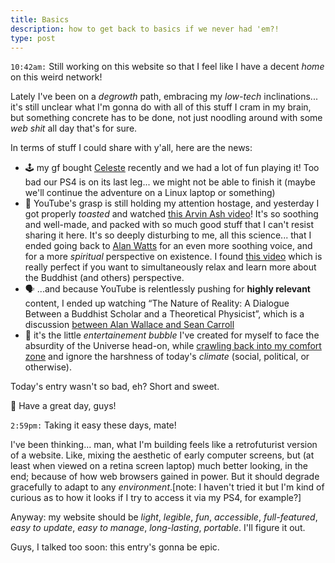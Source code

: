 ```yaml
---
title: Basics
description: how to get back to basics if we never had 'em?!
type: post
---
```


`10:42am:` Still working on this website so that I feel like I have a decent _home_ on this weird network!

Lately I've been on a _degrowth_ path, embracing my _low-tech_ inclinations... it's still unclear what I'm gonna do with all of this stuff I cram in my brain, but something concrete has to be done, not just noodling around with some _web shit_ all day that's for sure.

In terms of stuff I could share with y'all, here are the news:

* 🕹 my gf bought [Celeste](https://en.wikipedia.org/wiki/Celeste_(video_game)) recently and we had a lot of fun playing it! Too bad our PS4 is on its last leg... we might not be able to finish it (maybe we'll continue the adventure on a Linux laptop or something)
* 💫 YouTube's grasp is still holding my attention hostage, and yesterday I got properly _toasted_ and watched [this Arvin Ash video](https://www.youtube.com/watch?v=SJ6943_Qtyg)! It's so soothing and well-made, and packed with so much good stuff that I can't resist sharing it here. It's so deeply disturbing to me, all this science... that I ended going back to [Alan Watts](https://en.wikipedia.org/wiki/Alan_Watts) for an even more soothing voice, and for a more _spiritual_ perspective on existence. I found [this video](https://www.youtube.com/watch?v=K6sZQOADpt0) which is really perfect if you want to simultaneously relax and learn more about the Buddhist (and others) perspective.
* 🗣 ...and because YouTube is relentlessly pushing for **highly relevant** content, I ended up watching “The Nature of Reality: A Dialogue Between a Buddhist Scholar and a Theoretical Physicist”, which is a discussion [between Alan Wallace and Sean Carroll](https://www.youtube.com/watch?v=pLbSlC0Pucw)
* 🙈 it's the little _entertainement bubble_ I've created for myself to face the absurdity of the Universe head-on, while [crawling back into my comfort zone](https://www.youtube.com/watch?v=7phoVOFuKeQ) and ignore the harshness of today's _climate_ (social, political, or otherwise).

Today's entry wasn't so bad, eh? Short and sweet.

🙏 Have a great day, guys!

`2:59pm:` Taking it easy these days, mate!

I've been thinking... man, what I'm building feels like a retrofuturist version of a website. Like, mixing the aesthetic of early computer screens, but (at least when viewed on a retina screen laptop) much better looking, in the end; because of how web browsers gained in power. But it should degrade gracefully to adapt to any _environment_.[note: I haven't tried it but I'm kind of curious as to how it looks if I try to access it via my PS4, for example?]

Anyway: my website should be _light_, _legible_, _fun_, _accessible_, _full-featured_, _easy to update_, _easy to manage_, _long-lasting_, _portable_. I'll figure it out.

Guys, I talked too soon: this entry's gonna be epic.
